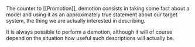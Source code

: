 The counter to [[Promotion]], demotion consists in taking some fact about a model and using it as an approximately true statement about our target system, the thing we are actually interested in describing.

It is always possible to perform a demotion, although it will of course depend on the situation how useful such descriptions will actually be.